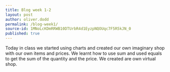 ```yaml
---
title: Blog week 1-2
layout: post
author: oliver.dodd
permalink: /blog-week1/
source-id: 1MNoLcKDmRRWB10DTUrbR4d1EyzpNQOUqc7F5R5kJN_0
published: true
---
```

Today in class we started using charts and created our own imaginary shop with our own items and prices. We learnt how to use sum and used equals to get the sum of the quantity and the price. We created are own virtual shop.

